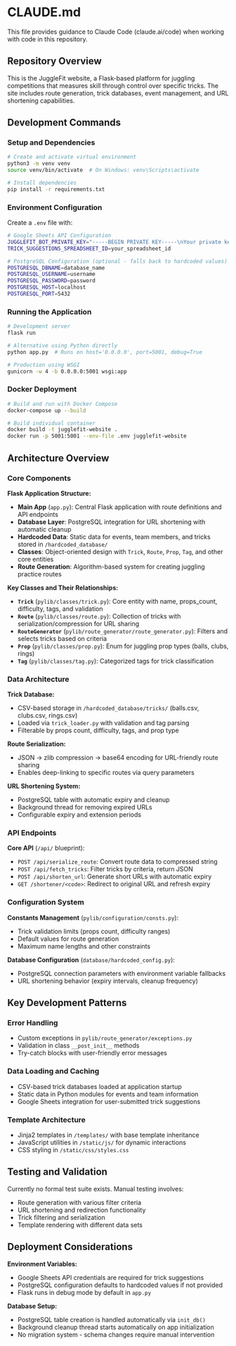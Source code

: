 # CLAUDE.md

This file provides guidance to Claude Code (claude.ai/code) when working with code in this repository.

## Repository Overview

This is the JuggleFit website, a Flask-based platform for juggling competitions that measures skill through control over specific tricks. The site includes route generation, trick databases, event management, and URL shortening capabilities.

## Development Commands

### Setup and Dependencies
```bash
# Create and activate virtual environment
python3 -m venv venv
source venv/bin/activate  # On Windows: venv\Scripts\activate

# Install dependencies
pip install -r requirements.txt
```

### Environment Configuration
Create a `.env` file with:
```bash
# Google Sheets API Configuration
JUGGLEFIT_BOT_PRIVATE_KEY="-----BEGIN PRIVATE KEY-----\nYour private key here\n-----END PRIVATE KEY-----"
TRICK_SUGGESTIONS_SPREADSHEET_ID=your_spreadsheet_id

# PostgreSQL Configuration (optional - falls back to hardcoded values)
POSTGRESQL_DBNAME=database_name
POSTGRESQL_USERNAME=username
POSTGRESQL_PASSWORD=password
POSTGRESQL_HOST=localhost
POSTGRESQL_PORT=5432
```

### Running the Application
```bash
# Development server
flask run

# Alternative using Python directly
python app.py  # Runs on host='0.0.0.0', port=5001, debug=True

# Production using WSGI
gunicorn -w 4 -b 0.0.0.0:5001 wsgi:app
```

### Docker Deployment
```bash
# Build and run with Docker Compose
docker-compose up --build

# Build individual container
docker build -t jugglefit-website .
docker run -p 5001:5001 --env-file .env jugglefit-website
```

## Architecture Overview

### Core Components

**Flask Application Structure:**
- **Main App** (`app.py`): Central Flask application with route definitions and API endpoints
- **Database Layer**: PostgreSQL integration for URL shortening with automatic cleanup
- **Hardcoded Data**: Static data for events, team members, and tricks stored in `/hardcoded_database/`
- **Classes**: Object-oriented design with `Trick`, `Route`, `Prop`, `Tag`, and other core entities
- **Route Generation**: Algorithm-based system for creating juggling practice routes

**Key Classes and Their Relationships:**
- **`Trick`** (`pylib/classes/trick.py`): Core entity with name, props_count, difficulty, tags, and validation
- **`Route`** (`pylib/classes/route.py`): Collection of tricks with serialization/compression for URL sharing
- **`RouteGenerator`** (`pylib/route_generator/route_generator.py`): Filters and selects tricks based on criteria
- **`Prop`** (`pylib/classes/prop.py`): Enum for juggling prop types (balls, clubs, rings)
- **`Tag`** (`pylib/classes/tag.py`): Categorized tags for trick classification

### Data Architecture

**Trick Database:**
- CSV-based storage in `/hardcoded_database/tricks/` (balls.csv, clubs.csv, rings.csv)
- Loaded via `trick_loader.py` with validation and tag parsing
- Filterable by props count, difficulty, tags, and prop type

**Route Serialization:**
- JSON → zlib compression → base64 encoding for URL-friendly route sharing
- Enables deep-linking to specific routes via query parameters

**URL Shortening System:**
- PostgreSQL table with automatic expiry and cleanup
- Background thread for removing expired URLs
- Configurable expiry and extension periods

### API Endpoints

**Core API** (`/api/` blueprint):
- `POST /api/serialize_route`: Convert route data to compressed string
- `POST /api/fetch_tricks`: Filter tricks by criteria, return JSON
- `POST /api/shorten_url`: Generate short URLs with automatic expiry
- `GET /shortener/<code>`: Redirect to original URL and refresh expiry

### Configuration System

**Constants Management** (`pylib/configuration/consts.py`):
- Trick validation limits (props count, difficulty ranges)
- Default values for route generation
- Maximum name lengths and other constraints

**Database Configuration** (`database/hardcoded_config.py`):
- PostgreSQL connection parameters with environment variable fallbacks
- URL shortening behavior (expiry intervals, cleanup frequency)

## Key Development Patterns

### Error Handling
- Custom exceptions in `pylib/route_generator/exceptions.py`
- Validation in class `__post_init__` methods
- Try-catch blocks with user-friendly error messages

### Data Loading and Caching
- CSV-based trick databases loaded at application startup
- Static data in Python modules for events and team information
- Google Sheets integration for user-submitted trick suggestions

### Template Architecture
- Jinja2 templates in `/templates/` with base template inheritance
- JavaScript utilities in `/static/js/` for dynamic interactions
- CSS styling in `/static/css/styles.css`

## Testing and Validation

Currently no formal test suite exists. Manual testing involves:
- Route generation with various filter criteria
- URL shortening and redirection functionality
- Trick filtering and serialization
- Template rendering with different data sets

## Deployment Considerations

**Environment Variables:**
- Google Sheets API credentials are required for trick suggestions
- PostgreSQL configuration defaults to hardcoded values if not provided
- Flask runs in debug mode by default in `app.py`

**Database Setup:**
- PostgreSQL table creation is handled automatically via `init_db()`
- Background cleanup thread starts automatically on app initialization
- No migration system - schema changes require manual intervention